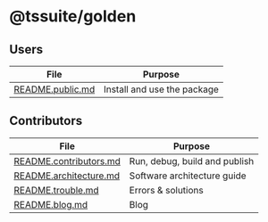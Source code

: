 <!--
@license
Copyright (c) 2025 tssuite

Use of this source code is governed by terms that can be
found in the LICENSE file in the root of this package.
-->

# @tssuite/golden

## Users

| File                                 | Purpose                     |
| ------------------------------------ | --------------------------- |
| [README.public.md](README.public.md) | Install and use the package |

## Contributors

| File                                             | Purpose                       |
| ------------------------------------------------ | ----------------------------- |
| [README.contributors.md](README.contributors.md) | Run, debug, build and publish |
| [README.architecture.md](README.architecture.md) | Software architecture guide   |
| [README.trouble.md](README.trouble.md)           | Errors & solutions            |
| [README.blog.md](README.blog.md)                 | Blog                          |
